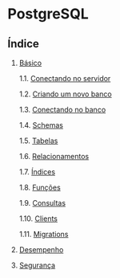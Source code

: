# PostgreSQL

## Índice
1. [Básico](/postgresql/basico#básico)

    1.1. [Conectando no servidor](/postgresql/basico#conectando-no-banco)

    1.2. [Criando um novo banco](/postgresql/basico#criando-um-novo-banco)

    1.3. [Conectando no banco](/postgresql/basico#conectando-no-banco)

    1.4. [Schemas](/postgresql/basico#schemas)

    1.5. [Tabelas](/postgresql/basico#tabelas)

    1.6. [Relacionamentos](/postgresql/basico#relacionamentos)

    1.7. [Índices](/postgresql/basico#índices)

    1.8. [Funções](/postgresql/basico#funções)
    
    1.9. [Consultas](/postgresql/basico#consultas)

    1.10. [Clients](/postgresql/basico#clients)

    1.11. [Migrations](/postgresql/basico#migrations)

2. [Desempenho](/postgresql/desempenho#desempenho)

3. [Segurança](/postgresql/seguranca#segurança)
